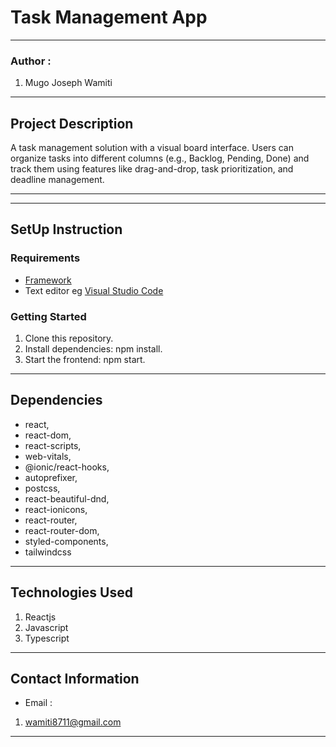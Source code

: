 #   Task Management App
*****
### Author :
1. Mugo Joseph Wamiti 
****
## Project Description
A task management solution with a visual board interface. Users can organize tasks into different columns (e.g., Backlog, Pending, Done) and track them using features like drag-and-drop, task prioritization, and deadline management. 

******
*****
## SetUp Instruction
### Requirements
* [Framework](https://legacy.reactjs.org/)
* Text editor eg [Visual Studio Code](https://code.visualstudio.com/download)


### Getting Started
1. Clone this repository.
2. Install dependencies: npm install.
3. Start the frontend: npm start.


*****
## Dependencies
- react,
- react-dom,
- react-scripts,
- web-vitals,
- @ionic/react-hooks,
- autoprefixer,
- postcss,
- react-beautiful-dnd,
- react-ionicons,
- react-router,
- react-router-dom,
- styled-components,
- tailwindcss
*****
## Technologies Used
1. Reactjs
2. Javascript
3. Typescript
*****
## Contact Information
* Email : 
1. wamiti8711@gmail.com
*****
